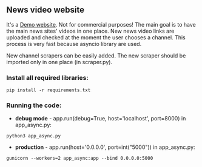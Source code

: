 ## News video website
It's a [Demo website](http://140.238.65.147:5000). Not for commercial purposes!
The main goal is to have the main news sites' videos in one place.
New news video links are uploaded and checked at the moment the user chooses a channel. This process is very fast because asyncio library are used.

New channel scrapers can be easily added. The new scraper should be imported only in one place (in scraper.py).


### Install all required libraries:

```
pip install -r requirements.txt
```

### Running the code:

* **debug mode** - app.run(debug=True, host='localhost', port=8000) in app_async.py:
```
python3 app_async.py
```

* **production** - app.run(host='0.0.0.0', port=int("5000")) in app_async.py:
```
gunicorn --workers=2 app_async:app --bind 0.0.0.0:5000
```
